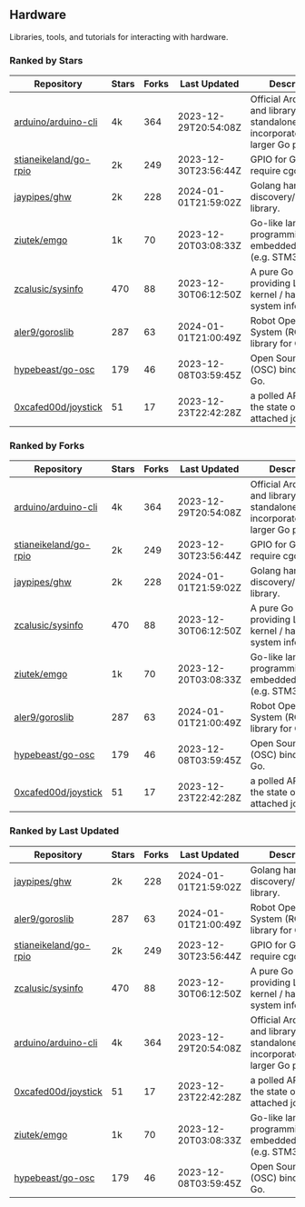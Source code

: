 ## Hardware

Libraries, tools, and tutorials for interacting with hardware.

### Ranked by Stars

| Repository | Stars | Forks | Last Updated | Description | 
|------------|-------|-------|--------------|-------------|
| [arduino/arduino-cli](https://github.com/arduino/arduino-cli) | 4k | 364 | 2023-12-29T20:54:08Z |  Official Arduino CLI and library. Can run standalone, or be incorporated into larger Go projects. |
| [stianeikeland/go-rpio](https://github.com/stianeikeland/go-rpio) | 2k | 249 | 2023-12-30T23:56:44Z |  GPIO for Go, doesn't require cgo. |
| [jaypipes/ghw](https://github.com/jaypipes/ghw) | 2k | 228 | 2024-01-01T21:59:02Z |  Golang hardware discovery/inspection library. |
| [ziutek/emgo](https://github.com/ziutek/emgo) | 1k | 70 | 2023-12-20T03:08:33Z |  Go-like language for programming embedded systems (e.g. STM32 MCU). |
| [zcalusic/sysinfo](https://github.com/zcalusic/sysinfo) | 470 | 88 | 2023-12-30T06:12:50Z |  A pure Go library providing Linux OS / kernel / hardware system information. |
| [aler9/goroslib](https://github.com/aler9/goroslib) | 287 | 63 | 2024-01-01T21:00:49Z |  Robot Operating System (ROS) library for Go. |
| [hypebeast/go-osc](https://github.com/hypebeast/go-osc) | 179 | 46 | 2023-12-08T03:59:45Z |  Open Sound Control (OSC) bindings for Go. |
| [0xcafed00d/joystick](https://github.com/0xcafed00d/joystick) | 51 | 17 | 2023-12-23T22:42:28Z |  a polled API to read the state of an attached joystick. |

### Ranked by Forks

| Repository | Stars | Forks | Last Updated | Description | 
|------------|-------|-------|--------------|-------------|
| [arduino/arduino-cli](https://github.com/arduino/arduino-cli) | 4k | 364 | 2023-12-29T20:54:08Z |  Official Arduino CLI and library. Can run standalone, or be incorporated into larger Go projects. |
| [stianeikeland/go-rpio](https://github.com/stianeikeland/go-rpio) | 2k | 249 | 2023-12-30T23:56:44Z |  GPIO for Go, doesn't require cgo. |
| [jaypipes/ghw](https://github.com/jaypipes/ghw) | 2k | 228 | 2024-01-01T21:59:02Z |  Golang hardware discovery/inspection library. |
| [zcalusic/sysinfo](https://github.com/zcalusic/sysinfo) | 470 | 88 | 2023-12-30T06:12:50Z |  A pure Go library providing Linux OS / kernel / hardware system information. |
| [ziutek/emgo](https://github.com/ziutek/emgo) | 1k | 70 | 2023-12-20T03:08:33Z |  Go-like language for programming embedded systems (e.g. STM32 MCU). |
| [aler9/goroslib](https://github.com/aler9/goroslib) | 287 | 63 | 2024-01-01T21:00:49Z |  Robot Operating System (ROS) library for Go. |
| [hypebeast/go-osc](https://github.com/hypebeast/go-osc) | 179 | 46 | 2023-12-08T03:59:45Z |  Open Sound Control (OSC) bindings for Go. |
| [0xcafed00d/joystick](https://github.com/0xcafed00d/joystick) | 51 | 17 | 2023-12-23T22:42:28Z |  a polled API to read the state of an attached joystick. |

### Ranked by Last Updated

| Repository | Stars | Forks | Last Updated | Description | 
|------------|-------|-------|--------------|-------------|
| [jaypipes/ghw](https://github.com/jaypipes/ghw) | 2k | 228 | 2024-01-01T21:59:02Z |  Golang hardware discovery/inspection library. |
| [aler9/goroslib](https://github.com/aler9/goroslib) | 287 | 63 | 2024-01-01T21:00:49Z |  Robot Operating System (ROS) library for Go. |
| [stianeikeland/go-rpio](https://github.com/stianeikeland/go-rpio) | 2k | 249 | 2023-12-30T23:56:44Z |  GPIO for Go, doesn't require cgo. |
| [zcalusic/sysinfo](https://github.com/zcalusic/sysinfo) | 470 | 88 | 2023-12-30T06:12:50Z |  A pure Go library providing Linux OS / kernel / hardware system information. |
| [arduino/arduino-cli](https://github.com/arduino/arduino-cli) | 4k | 364 | 2023-12-29T20:54:08Z |  Official Arduino CLI and library. Can run standalone, or be incorporated into larger Go projects. |
| [0xcafed00d/joystick](https://github.com/0xcafed00d/joystick) | 51 | 17 | 2023-12-23T22:42:28Z |  a polled API to read the state of an attached joystick. |
| [ziutek/emgo](https://github.com/ziutek/emgo) | 1k | 70 | 2023-12-20T03:08:33Z |  Go-like language for programming embedded systems (e.g. STM32 MCU). |
| [hypebeast/go-osc](https://github.com/hypebeast/go-osc) | 179 | 46 | 2023-12-08T03:59:45Z |  Open Sound Control (OSC) bindings for Go. |


